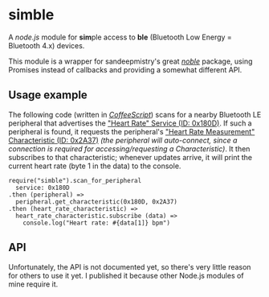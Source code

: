 # simble

A *node.js* module for **sim**ple access to **ble** (Bluetooth Low Energy = Bluetooth 4.x) devices.

This module is a wrapper for sandeepmistry's great [*noble*](https://www.npmjs.com/package/noble) package, using Promises instead of callbacks and providing a somewhat different API.

## Usage example

The following code (written in *[CoffeeScript](https://coffeescript.org/)*) scans for a nearby Bluetooth LE peripheral that advertises the ["Heart Rate" Service (ID: 0x180D)](https://www.bluetooth.com/specifications/gatt/viewer?attributeXmlFile=org.bluetooth.service.heart_rate.xml). If such a peripheral is found, it requests the peripheral's ["Heart Rate Measurement" Characteristic (ID: 0x2A37)](https://www.bluetooth.com/specifications/gatt/viewer?attributeXmlFile=org.bluetooth.characteristic.heart_rate_measurement.xml) *(the peripheral will auto-connect, since a connection is required for accessing/requesting a Characteristic)*. It then subscribes to that characteristic; whenever updates arrive, it will print the current heart rate (byte 1 in the data) to the console.

    require("simble").scan_for_peripheral
      service: 0x180D
    .then (peripheral) =>
      peripheral.get_characteristic(0x180D, 0x2A37)
    .then (heart_rate_characteristic) =>
      heart_rate_characteristic.subscribe (data) =>
        console.log("Heart rate: #{data[1]} bpm")

## API

Unfortunately, the API is not documented yet, so there's very little reason for others to use it yet. I published it because other Node.js modules of mine require it.

